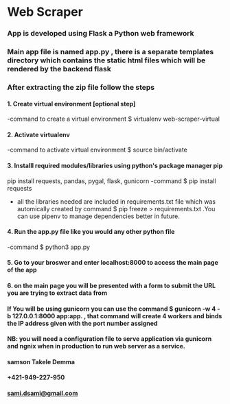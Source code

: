  Web Scraper
 =============


### App is developed using Flask a Python web framework
### Main app file is named app.py , there is a separate templates directory which contains the static html files which will be rendered by the backend flask 

  ### After extracting the zip file follow the steps 
#### 1. Create virtual environment [optional step]
-command to create a virtual environment  $ virtualenv web-scraper-virtual 
    
#### 2. Activate virtualenv 
-command  to activate virtual environment $ source bin/activate

#### 3. Installl required modules/libraries using python's package manager pip 
pip install requests, pandas, pygal, flask, gunicorn
-command $ pip install requests
* all the libraries needed are included in requirements.txt file which was automically created by 
command $ pip freeze > requirements.txt .You can use pipenv to manage dependencies better in future. 
#### 4. Run the app.py file like you would any other python file 
-command $ python3 app.py 

#### 5. Go to your broswer and enter localhost:8000 to access the main page of the app 

#### 6. on the main page you will be presented with a form to submit the URL you are trying to extract data from

#### If You will be using gunicorn you can use the command $ gunicorn -w 4 -b 127.0.0.1:8000 app:app. , that command will create 4 workers and binds the IP address given with the port number assigned
#### NB: you will need a configuration file to serve application via gunicorn and ngnix when in production to run web server as a service.


#### samson Takele Demma 
#### +421-949-227-950
#### sami.dsami@gmail.com 


